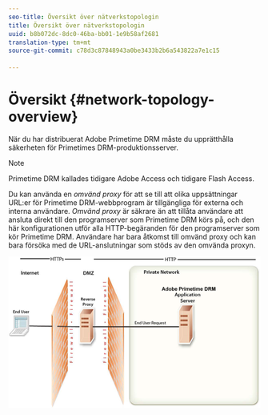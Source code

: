 ```yaml
---
seo-title: Översikt över nätverkstopologin
title: Översikt över nätverkstopologin
uuid: b8b072dc-8dc0-46ba-bb01-1e9b58af2681
translation-type: tm+mt
source-git-commit: c78d3c87848943a0be3433b2b6a543822a7e1c15

---
```



# Översikt {#network-topology-overview}

När du har distribuerat Adobe Primetime DRM måste du upprätthålla säkerheten för Primetimes DRM-produktionsserver.

>[!NOTE]
>
>Primetime DRM kallades tidigare Adobe Access och tidigare Flash Access.

Du kan använda en *omvänd proxy* för att se till att olika uppsättningar URL:er för Primetime DRM-webbprogram är tillgängliga för externa och interna användare. *Omvänd proxy* är säkrare än att tillåta användare att ansluta direkt till den programserver som Primetime DRM körs på, och den här konfigurationen utför alla HTTP-begäranden för den programserver som kör Primetime DRM. Användare har bara åtkomst till omvänd proxy och kan bara försöka med de URL-anslutningar som stöds av den omvända proxyn.

<!--<a id="fig_8083A8C794B646CD87985EC891B60663"></a>-->

![](assets/AdobeAccess_4_SecureDeployment.png)